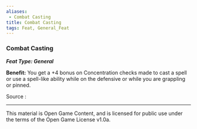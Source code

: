 ```yaml
---
aliases:
 - Combat Casting
title: Combat Casting
tags: Feat, General_Feat
---
```

### Combat Casting 
***Feat Type: General***

**Benefit:** You get a +4 bonus on Concentration checks made to cast a
spell or use a spell-like ability while on the defensive or while you
are grappling or pinned.


Source :

---

This material is Open Game Content, and is licensed for public use under the terms of the Open Game License v1.0a.
